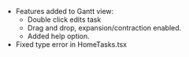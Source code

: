 - Features added to Gantt view:
    - Double click edits task 
    - Drag and drop, expansion/contraction enabled.
    - Added help option.
- Fixed type error in HomeTasks.tsx